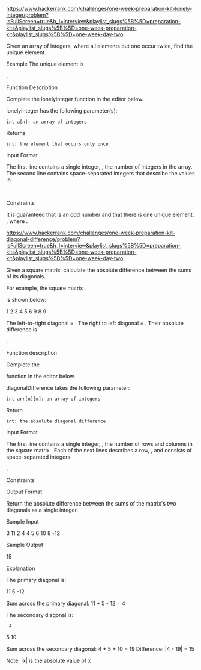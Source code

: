 https://www.hackerrank.com/challenges/one-week-preparation-kit-lonely-integer/problem?isFullScreen=true&h_l=interview&playlist_slugs%5B%5D=preparation-kits&playlist_slugs%5B%5D=one-week-preparation-kit&playlist_slugs%5B%5D=one-week-day-two

Given an array of integers, where all elements but one occur twice, find the unique element.

Example
The unique element is

.

Function Description

Complete the lonelyinteger function in the editor below.

lonelyinteger has the following parameter(s):

    int a[n]: an array of integers

Returns

    int: the element that occurs only once

Input Format

The first line contains a single integer,
, the number of integers in the array.
The second line contains space-separated integers that describe the values in

.

Constraints

It is guaranteed that
is an odd number and that there is one unique element.
, where .


https://www.hackerrank.com/challenges/one-week-preparation-kit-diagonal-difference/problem?isFullScreen=true&h_l=interview&playlist_slugs%5B%5D=preparation-kits&playlist_slugs%5B%5D=one-week-preparation-kit&playlist_slugs%5B%5D=one-week-day-two

Given a square matrix, calculate the absolute difference between the sums of its diagonals.

For example, the square matrix

is shown below:

1 2 3
4 5 6
9 8 9

The left-to-right diagonal =
. The right to left diagonal = . Their absolute difference is

.

Function description

Complete the

function in the editor below.

diagonalDifference takes the following parameter:

    int arr[n][m]: an array of integers

Return

    int: the absolute diagonal difference

Input Format

The first line contains a single integer,
, the number of rows and columns in the square matrix .
Each of the next lines describes a row, , and consists of space-separated integers

.

Constraints

Output Format

Return the absolute difference between the sums of the matrix's two diagonals as a single integer.

Sample Input

3
11 2 4
4 5 6
10 8 -12

Sample Output

15

Explanation

The primary diagonal is:

11
5
-12

Sum across the primary diagonal: 11 + 5 - 12 = 4

The secondary diagonal is:

     4
5
10

Sum across the secondary diagonal: 4 + 5 + 10 = 19
Difference: |4 - 19| = 15

Note: |x| is the absolute value of x